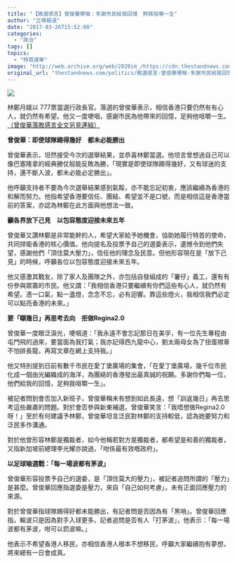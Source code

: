 ```yaml
---
title: "【敗選感言】曾俊華哽咽：多謝市民給我回憶　夠我咀嚼一生"
author: "立場報道"
date: "2017-03-26T15:52:00"
categories:
  - "政治"
tags: []
topics:
  - "特首選舉"
image: "http://web.archive.org/web/2020im_/https://cdn.thestandnews.com/media/photos/cache/jt-31_nF8mn_1200x0.png"
original_url: "thestandnews.com/politics/敗選感言-曾俊華哽咽-多謝市民給我回憶-夠我咀嚼一生"
---
```

![](http://web.archive.org/web/2020im_/https://cdn.thestandnews.com/media/photos/cache/jt-31_nF8mn_1200x0.png)

林鄭月娥以 777票當選行政長官。落選的曾俊華表示，相信香港只要仍然有有心人，就仍然有希望。他又一度哽咽，感謝市民為他帶來的回憶，足夠他咀嚼一生。[（曾俊華落敗感言全文另見連結）](../../politics/%E6%9B%BE%E4%BF%8A%E8%8F%AF%E8%90%BD%E6%95%97%E6%84%9F%E8%A8%80%E5%85%A8%E6%96%87-%E4%B8%8D%E8%A6%81%E7%82%BA%E7%B5%90%E6%9E%9C%E5%A4%B1%E6%9C%9B%E6%B0%A3%E9%A4%92-%E9%80%99%E5%A0%B4%E5%A4%A2%E5%B7%B2%E6%94%B9%E8%AE%8A%E4%BA%86%E9%A6%99%E6%B8%AF/)

**曾俊華：即使球隊踢得幾好　都未必能勝出**

曾俊華表示，坦然接受今次的選舉結果，並恭喜林鄭當選。他坦言曾想過自己可以像巴塞隆拿的經典勝仗般能反敗為勝，「現實是即使球隊踢得幾好，又有球迷的支持，還不斷入波，都未必能必定勝出」。

他呼籲支持者不要為今次選舉結果感到氣餒，亦不能忘記初衷，應該繼續為香港的和解而努力。他指希望香港要信任、團結、希望並不是口號，而是相信這是香港當前的答案，亦認為林鄭在此方面與他想法一致。

**籲各界放下己見　以包容態度迎接未來五年**

曾俊華又讚林鄭是非常能幹的人，希望大家給予她機會，協助她履行特首的使命，共同捍衛香港的核心價值。他向提名及投票予自己的選委表示，遺憾令到他們失望，感謝他們「頂住莫大壓力」，信任他的理念及民意。但他形容現在是「放下己見」的時候，呼籲各位以包容態度迎接未來五年。

他又感激其戰友，除了家人及團隊之外，亦包括自發組成的「薯仔」義工，還有有份參與眾籌的市民。他又謂：「我相信香港只要繼續有你們這些有心人，就仍然有希望。憑一口氣，點一盞燈，念念不忘，必有迴響。靠這些燈火，我相信我們必定可以點亮香港的未來。」

**要「瞓幾日」再思考去向　拒做Regina2.0**

曾俊華一度眼泛淚光，哽咽道：「我永遠不會忘記那日在美孚，有一位先生專程由屯門飛的過來，要當面為我打氣；我亦記得西九龍中心，劉太兩母女為了扭蛋襟章不怕排長龍，再寫文章在網上支持我。」

他又特別提到日前有數千市民在愛丁堡廣場的集會，「在愛丁堡廣場，幾千位市民化成一個由光編織成的海洋，為團結的香港發出最真誠的祝願。多謝你們每一位，他們給我的回憶，足夠我咀嚼一生」。

被記者問到會否加入新班子，曾俊華稱未有想到如此長遠，想「訓返幾日」再去思考這些嚴肅的問題。對於會否參與新東補選，曾俊華笑言：「我唔想做Regina2.0呀！」至於有何建議予林鄭，曾俊華坦言泛民對林鄭的支持較低，認為她要努力和泛民多作溝通。

對於他曾形容林鄭是獨裁者，如今他稱若對方是獨裁者，都希望是和善的獨裁者，又指新加坡前總理李光耀亦說過，「咁係最有效嘅政府」。

**以足球喻選戰：「每一場波都有茅波」**

曾俊華形容投票予自己的選委，是「頂住莫大的壓力」，被記者追問所謂的「壓力」是甚麼。曾俊華回應指選委是壓力，來自「自己如何考慮」，未有正面回應壓力的來源。

對於曾俊華指球隊踢得好都未能勝出，有記者問是否因為有「黑哨」。曾俊華回應指，輸波只是因為對手入球更多。記者追問是否有人「打茅波」，他表示：「每一場波都有茅波，咁可以罰波嘛。」

他表示不希望香港人移民，亦相信香港人根本不想移民，呼籲大家繼續抱有夢想，將來總有一日會成真。
